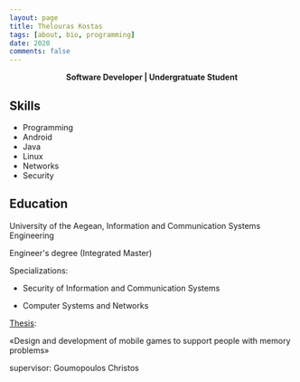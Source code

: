 ```yaml
---
layout: page
title: Thelouras Kostas
tags: [about, bio, programming]
date: 2020
comments: false
---
```

    
<center><a><b>Software Developer | Undergratuate Student </b></a> </center>

## Skills

* Programming
* Android
* Java
* Linux
* Networks
* Security

## Education

University of the Aegean, Information and Communication Systems Engineering

Engineer's degree (Integrated Master)

 
Specializations:

- Security of Information and Communication Systems

- Computer Systems and Networks

[Thesis](http://thelouras.gr/diploma-thesis/):

«Design and development of mobile games to support people with memory problems»

supervisor: Goumopoulos Christos





